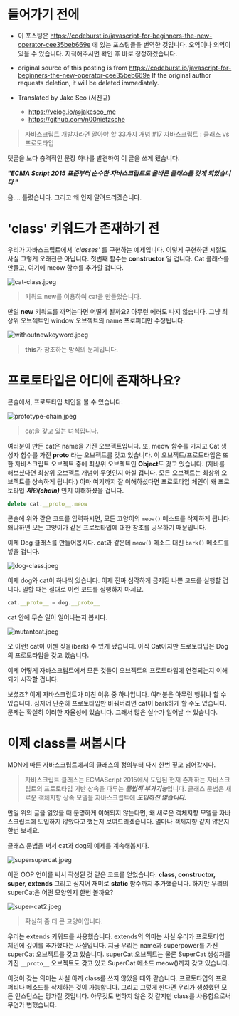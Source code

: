 # 들어가기 전에

- 이 포스팅은 https://codeburst.io/javascript-for-beginners-the-new-operator-cee35beb669e 에 있는 포스팅들을 번역한 것입니다. 오역이나 의역이 있을 수 있습니다. 지적해주시면 확인 후 바로 정정하겠습니다.

- original source of this posting is from https://codeburst.io/javascript-for-beginners-the-new-operator-cee35beb669e If the original author requests deletion, it will be deleted immediately.

- Translated by Jake Seo (서진규)

	- https://velog.io/@jakeseo_me
	- https://github.com/n00nietzsche

> 자바스크립트 개발자라면 알아야 할 33가지 개념 #17 자바스크립트 : 클래스 vs 프로토타입

댓글을 보다 충격적인 문장 하나를  발견하여 이 글을 쓰게 됐습니다.

***"ECMA Script 2015 표준부터 순수한 자바스크립트도 올바른 클래스를 갖게 되었습니다."***

음.... 틀렸습니다. 그리고 왜 인지 알려드리겠습니다.

# 'class' 키워드가 존재하기 전

우리가 자바스크립트에서 *'classes'* 를 구현하는 예제입니다. 이렇게 구현하던 시절도 사실 그렇게 오래전은 아닙니다. 첫번째 함수는 **constructor** 일 겁니다. Cat 클래스를 만들고, 여기에 meow 함수를 추가할 겁니다.

![cat-class.jpeg](https://images.velog.io/post-images/jakeseo_me/26cea080-71f6-11e9-91d8-492143761174/cat-class.jpeg)

> 키워드 new를 이용하여 cat을 만들었습니다.

만일 **new** 키워드를 까먹는다면 어떻게 될까요? 아무런 에러도 나지 않습니다. 그냥 최상위 오브젝트인 window 오브젝트의 name 프로퍼티만 수정됩니다.

![withoutnewkeyword.jpeg](https://images.velog.io/post-images/jakeseo_me/57b1c640-71f7-11e9-841e-3163da214d4c/withoutnewkeyword.jpeg)

> **this**가 참조하는 방식의 문제입니다.

# 프로토타입은 어디에 존재하나요?

콘솔에서, 프로토타입 체인을 볼 수 있습니다.

![prototype-chain.jpeg](https://images.velog.io/post-images/jakeseo_me/7c7e17d0-71f7-11e9-841e-3163da214d4c/prototype-chain.jpeg)

> cat을 갖고 있는 녀석입니다.

여러분이 만든 cat은 name을 가진 오브젝트입니다. 또, meow 함수를 가지고 Cat 생성자 함수를 가진 **__proto__** 라는 오브젝트를 갖고 있습니다. 이 오브젝트/프로토타입은 또한 자바스크립트 오브젝트 중에 최상위 오브젝트인 **Object**도 갖고 있습니다. (자바를 해보셨다면 최상위 오브젝트 개념이 무엇인지 아실 겁니다. 모든 오브젝트는 최상위 오브젝트를 상속하게 됩니다.) 아마 여기까지 잘 이해하셨다면 프로토타입 체인이 왜 프로토타입 ***체인(chain)*** 인지 이해하셨을 겁니다.

```js
delete cat.__proto__.meow
```

콘솔에 위와 같은 코드를 입력하시면, 모든 고양이의 `meow()` 메소드를 삭제하게 됩니다. 왜냐하면 모든 고양이가 같은 프로토타입에 대한 참조를 공유하기 때문입니다.

이제 Dog 클래스를 만들어봅시다. cat과 같은데 `meow()` 메소드 대신 `bark()` 메소드를 넣을 겁니다.

![dog-class.jpeg](https://images.velog.io/post-images/jakeseo_me/78451720-71f9-11e9-91d8-492143761174/dog-class.jpeg)

이제 dog와 cat이 하나씩 있습니다. 이제 진짜 심각하게 금지된 나쁜 코드를 실행할 겁니다. 일할 때는 절대로 이런 코드를 실행하지 마세요.

```js
cat.__proto__ = dog.__proto__
```

cat 안에 무슨 일이 일어나는지 봅시다.

![mutantcat.jpeg](https://images.velog.io/post-images/jakeseo_me/f5207050-71f9-11e9-841e-3163da214d4c/mutantcat.jpeg)

오 이런! cat이 이젠 짖을(bark) 수 있게 됐습니다. 아직 Cat이지만 프로토타입은 Dog의 프로토타입을 갖고 있습니다.

이제 어떻게 자바스크립트에서 모든 것들이 오브젝트의 프로토타입에 연결되는지 이해되기 시작할 겁니다.

보셨죠? 이게 자바스크립트가 미친 이유 중 하나입니다. 여러분은 아무런 행위나 할 수 있습니다. 심지어 단순히 프로토타입만 바꿔버리면 cat이 bark하게 할 수도 있습니다. 문제는 확실히 이러한 자율성에 있습니다. 그래서 많은 실수가 일어날 수 있습니다.

# 이제 class를 써봅시다

MDN에 따른 자바스크립트에서의 클래스의 정의부터 다시 한번 짚고 넘어갑시다.

> 자바스크립트 클래스는 ECMAScript 2015에서 도입된 현재 존재하는 자바스크립트의 프로토타입 기반 상속을 다루는 ***문법적 부가기능***입니다. 클래스 문법은 새로운 객체지향 상속 모델을 자바스크립트에 ***도입하진 않습니다.***

만일 위의 글을 읽었을 때 분명하게 이해되지 않는다면, 왜 새로운 객체지향 모델을 자바스크립트에 도입하지 않았다고 했는지 보여드리겠습니다. 얼마나 객체지향 같지 않은지 한번 보세요.

클래스 문법을 써서 cat과 dog의 예제를 계속해봅시다.

![supersupercat.jpeg](https://images.velog.io/post-images/jakeseo_me/a0b7dea0-71fd-11e9-be69-d17b843c1ba2/supersupercat.jpeg)

어떤 OOP 언어를 써서 작성된 것 같은 코드를 얻었습니다. **class, constructor, super, extends** 그리고 심지어 재미로 **static** 함수까지 추가했습니다. 하지만 우리의 superCat은 어떤 모양인지 한번 볼까요?

![super-cat2.jpeg](https://images.velog.io/post-images/jakeseo_me/27d97210-71fc-11e9-841e-3163da214d4c/super-cat2.jpeg)
> 확실히 좀 더 큰 고양이입니다.

우리는 extends 키워드를 사용했습니다. extends의 의미는 사실 우리가 프로토타입 체인에 깊이를 추가했다는 사실입니다. 지금 우리는 name과 superpower를 가진 superCat 오브젝트를 갖고 있습니다. superCat 오브젝트는 물론 SuperCat 생성자를 가진 `__proto__` 오브젝트도 갖고 있고 SuperCat 메소드 meow()까지 갖고 있습니다.

이것이 갖는 의미는 사실 아까 class를 쓰지 않았을 때와 같습니다. 프로토타입의 프로퍼티나 메소드를 삭제하는 것이 가능합니다. 그리고 그렇게 한다면 우리가 생성했던 모든 인스턴스는 망가질 것입니다. 아무것도 변하지 않은 것 같지만 class를 사용함으로써 무언가 변했습니다.

